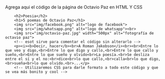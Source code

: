 Agrega aqui el código de la página de Octavio Paz en HTML Y CSS

        <h2>Poesia</h2>
        <h1>5 poemas de Octavio Paz</h1>
        <img src="img/facebook.png" alt="logo de facebook">
        <img src="img/whatsapp.png" alt="logo de whatsapp"><br>
        <img src="img/octavio-paz.jpg" width="500px" alt="fotografía de octavio paz">
        <!-- esot sirve para comentar el código sin alterarlo -->
        <p><i><b>Decir, hacer</b><br>A Roman Jakobson</i><br><br>Entre lo que veo y digo,<br>Entre lo que digo y callo,<br>Entre lo que callo y sueño,<br>Entre lo que sueño y olvido<br>La poesía.<br>Se desliza entre el sí y el no:<br>dice<br>lo que callo,<br>calla<br>lo que digo,<br>sueña<br>lo que olvido.<br>...</p>
        <!-- Utilizaremos CSS para darle formato a todo este código y que se vea más bonito y cool -->
